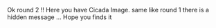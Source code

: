Ok round 2 !! Here you have Cicada Image. same like round 1 there is a hidden message ... Hope you finds it
